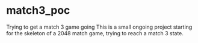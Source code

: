 # match3_poc
Trying to get a match 3 game going
This is a small ongoing project starting for the skeleton of a 2048 match game, trying to reach a match 3 state.

